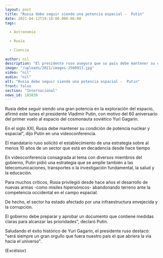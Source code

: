 ```yaml
---
layout: post
title: "Rusia debe seguir siendo una potencia espacial -  Putin"
date: 2021-04-12T19:18:00.000-06:00
tags:
  
  - Astronomía
  
  - Rusia
  
  - Ciencia
  
author: nil
description: "El presidente ruso asegura que su país debe mantener su condición de potencia nuclear y espacial en el siglo XXI, al conmemorar el 60 aniversario del vuelo al espacio del cosmonauta Yuri Gagarin"
image: "/uploads/2021/images-2560913.jpg"
video: "nil"
audio: "nil"
alt: "Rusia debe seguir siendo una potencia espacial -  Putin"
front: false
section: "Internacional"
news_id: 183830
---
```


Rusia debe seguir siendo una gran potencia en la exploración del espacio, afirmó este lunes el presidente Vladimir Putin, con motivo del 60 aniversario del primer vuelo al espacio del cosmonauta soviético Yuri Gagarin.

En el siglo XXI, Rusia debe mantener su condición de potencia nuclear y espacial", dijo Putin en una videoconferencia.

El mandatario ruso solicitó el establecimiento de una estrategia sobre al menos 10 años de un sector que está en decadencia desde hace tiempo

En videoconferencia consagrada al tema con diversos miembros del gobierno, Putin pidió una estrategia que se amplíe también a las telecomunicaciones, transportes o la investigación fundamental, la salud y la educación.

Para muchos críticos, Rusia privilegió desde hace años el desarrollo de nuevas armas -como misiles hipersónicos- abandonando terreno ante la competencia occidental en el campo espacial.

De hecho, el sector ha estado afectado por una infraestructura envejecida y la corrupción.

El gobierno debe preparar y aprobar un documento que contiene medidas claras para alcanzar las prioridades", declaró Putin.

Saludando el éxito histórico de Yuri Gagarin, el presidente ruso destacó: "será siempre un gran orgullo que fuera nuestro país el que abriera la vía hacia el universo".

(Excélsior)